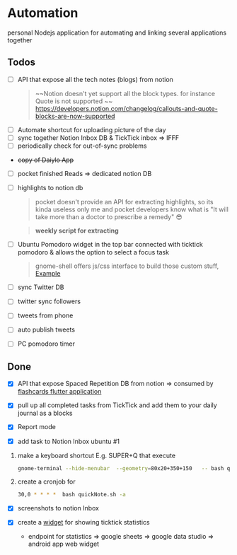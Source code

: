 # Automation

personal Nodejs application for automating and linking several applications together

## Todos

- [ ] API that expose all the tech notes (blogs) from notion
  > ~~Notion doesn't yet support all the block types. for instance Quote is not supported  ~~
  > https://developers.notion.com/changelog/callouts-and-quote-blocks-are-now-supported
- [ ]  Automate shortcut for uploading picture of the day
- [ ]  sync together Notion Inbox DB & TickTick inbox ⇒ IFFF
  - [ ]  periodically check for out-of-sync problems
- ~~copy of Daiylo App~~
- [ ]  pocket finished Reads ⇒ dedicated notion DB
- [ ] highlights to notion db
  > pocket doesn't provide an API for extracting highlights, so its kinda useless 
  > only me and pocket developers know what is "It will take more than a doctor to prescribe a remedy" 😎
  
  > **weekly script for extracting**
  
- [ ] Ubuntu Pomodoro widget in the top bar connected with ticktick pomodoro & allows the option to select a focus task 
  > gnome-shell offers js/css interface to build those custom stuff, [Example](https://github.com/paradoxxxzero/gnome-shell-system-monitor-applet/)
- [ ]  sync Twitter DB
  - [ ]  twitter sync followers
  - [ ]  tweets from phone
  - [ ]  auto publish tweets
- [ ]  PC pomodoro timer

## Done

- [X] API that expose Spaced Repetition DB from notion => consumed by [flashcards flutter application](https://github.com/nabildroid/flashcards)

- [x]  pull up all completed tasks from TickTick and add them to your daily journal as a blocks

- [X]  Report mode

- [x]  add task to Notion Inbox ubuntu #1
  1. make a keyboard shortcut E.g. SUPER+Q that execute

      ```bash
      gnome-terminal --hide-menubar  --geometry=80x20+350+150   -- bash quickNote.sh
      ```

  2. create a cronjob for

      ```bash
      30,0 * * * *  bash quickNote.sh -a
      ```


- [x]  screenshots to notion Inbox

- [x] create a [widget](https://datastudio.google.com/embed/reporting/d58d54aa-5a25-4392-bdaf-b80d3e3f45b7/page/tfcbC) for showing ticktick statistics
  - endpoint for statistics => google sheets => google data studio => android app web widget
